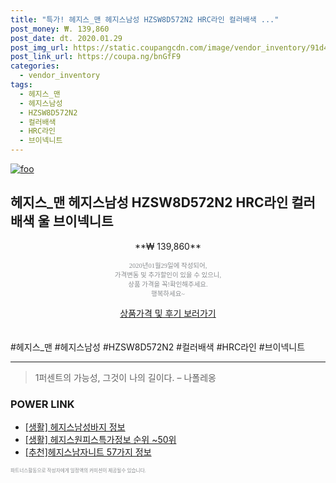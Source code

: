 ```yaml
--- 
title: "특가! 헤지스_맨 헤지스남성 HZSW8D572N2 HRC라인 컬러배색 ..." 
post_money: ₩. 139,860 
post_date: dt. 2020.01.29 
post_img_url: https://static.coupangcdn.com/image/vendor_inventory/91d4/67f3088a4c733a7a58b7103435f7d8eca2929362e2423321c78feb6ad996.jpg 
post_link_url: https://coupa.ng/bnGfF9 
categories: 
  - vendor_inventory 
tags: 
  - 헤지스_맨 
  - 헤지스남성 
  - HZSW8D572N2 
  - 컬러배색 
  - HRC라인 
  - 브이넥니트 
--- 
```

[![foo](https://static.coupangcdn.com/image/vendor_inventory/91d4/67f3088a4c733a7a58b7103435f7d8eca2929362e2423321c78feb6ad996.jpg)](https://coupa.ng/bnGfF9) 

## 헤지스_맨 헤지스남성 HZSW8D572N2 HRC라인 컬러배색 울 브이넥니트 
<p style="text-align: center;">**₩ 139,860**</p> 
<p style="text-align: center;"><span style="color: #898c8f; font-family: Georgia,Times,serif; font-size: 0.75em;">2020년01월29일에 작성되어, <br>가격변동 및 추가할인이 있을 수 있으니,<br> 상품 가격을 꼭!확인해주세요.<br>행복하세요~</span> 
</p>	 
<div markdown="0" style="text-align: center;"><a href="https://coupa.ng/bnGfF9" class="btn btn--success">상품가격 및 후기 보러가기</a></div> 
<br><br> 
  #헤지스_맨 #헤지스남성 #HZSW8D572N2 #컬러배색 #HRC라인 #브이넥니트 
<hr> 

> 1퍼센트의 가능성, 그것이 나의 길이다. – 나폴레옹 


### POWER LINK

* <a href="https://blog.naver.com/sakai111/221769202192" target="_blank"> [생활] 헤지스남성바지 정보 </a>
* <a href="https://blog.naver.com/fasyy4321/221772756289" target="_blank"> [생활] 헤지스원피스특가정보 순위 ~50위</a>
* <a href="https://blog.naver.com/fasyy4321/221785295306" target="_blank">[추천]헤지스남자니트 57가지 정보</a>

<span style="color: #898c8f; font-family: Georgia,Times,serif; font-size: 0.55em;">파트너스활동으로 작성자에게 일정액의 커미션이 제공될수 있습니다.</span> 
